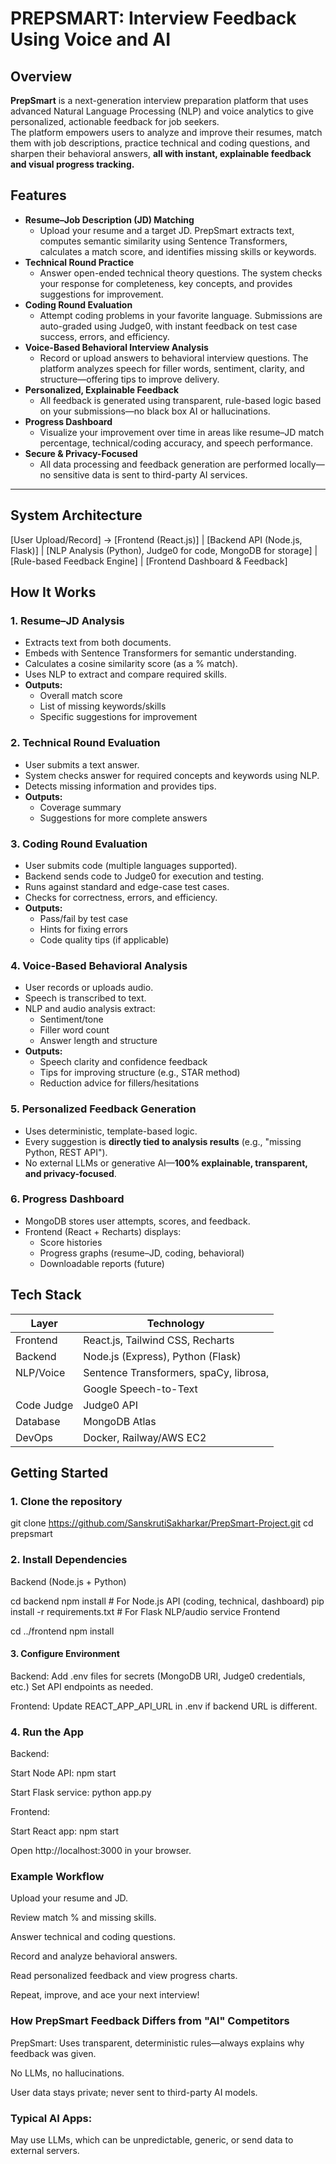 # PREPSMART: Interview Feedback Using Voice and AI



## Overview

**PrepSmart** is a next-generation interview preparation platform that uses advanced Natural Language Processing (NLP) and voice analytics to give personalized, actionable feedback for job seekers.  
The platform empowers users to analyze and improve their resumes, match them with job descriptions, practice technical and coding questions, and sharpen their behavioral answers, **all with instant, 
explainable feedback and visual progress tracking.**



##  Features

- **Resume–Job Description (JD) Matching**
  - Upload your resume and a target JD. PrepSmart extracts text, computes semantic similarity using Sentence Transformers, calculates a match score, and identifies missing skills or keywords.
- **Technical Round Practice**
  - Answer open-ended technical theory questions. The system checks your response for completeness, key concepts, and provides suggestions for improvement.
- **Coding Round Evaluation**
  - Attempt coding problems in your favorite language. Submissions are auto-graded using Judge0, with instant feedback on test case success, errors, and efficiency.
- **Voice-Based Behavioral Interview Analysis**
  - Record or upload answers to behavioral interview questions. The platform analyzes speech for filler words, sentiment, clarity, and structure—offering tips to improve delivery.
- **Personalized, Explainable Feedback**
  - All feedback is generated using transparent, rule-based logic based on your submissions—no black box AI or hallucinations.
- **Progress Dashboard**
  - Visualize your improvement over time in areas like resume–JD match percentage, technical/coding accuracy, and speech performance.
- **Secure & Privacy-Focused**
  - All data processing and feedback generation are performed locally—no sensitive data is sent to third-party AI services.

---

##  System Architecture

[User Upload/Record] ->  [Frontend (React.js)]
|
[Backend API (Node.js, Flask)]
|
[NLP Analysis (Python), Judge0 for code, MongoDB for storage]
|
[Rule-based Feedback Engine]
|
[Frontend Dashboard & Feedback]


##  How It Works

### 1. Resume–JD Analysis
- Extracts text from both documents.
- Embeds with Sentence Transformers for semantic understanding.
- Calculates a cosine similarity score (as a % match).
- Uses NLP to extract and compare required skills.
- **Outputs:**  
  - Overall match score  
  - List of missing keywords/skills  
  - Specific suggestions for improvement

### 2. Technical Round Evaluation
- User submits a text answer.
- System checks answer for required concepts and keywords using NLP.
- Detects missing information and provides tips.
- **Outputs:**  
  - Coverage summary  
  - Suggestions for more complete answers

### 3. Coding Round Evaluation
- User submits code (multiple languages supported).
- Backend sends code to Judge0 for execution and testing.
- Runs against standard and edge-case test cases.
- Checks for correctness, errors, and efficiency.
- **Outputs:**  
  - Pass/fail by test case  
  - Hints for fixing errors  
  - Code quality tips (if applicable)

### 4. Voice-Based Behavioral Analysis
- User records or uploads audio.
- Speech is transcribed to text.
- NLP and audio analysis extract:
  - Sentiment/tone
  - Filler word count
  - Answer length and structure
- **Outputs:**  
  - Speech clarity and confidence feedback  
  - Tips for improving structure (e.g., STAR method)  
  - Reduction advice for fillers/hesitations

### 5. Personalized Feedback Generation
- Uses deterministic, template-based logic.
- Every suggestion is **directly tied to analysis results** (e.g., "missing Python, REST API").
- No external LLMs or generative AI—**100% explainable, transparent, and privacy-focused**.

### 6. Progress Dashboard
- MongoDB stores user attempts, scores, and feedback.
- Frontend (React + Recharts) displays:
  - Score histories
  - Progress graphs (resume–JD, coding, behavioral)
  - Downloadable reports (future)



## Tech Stack

| Layer      | Technology                            |
|------------|---------------------------------------|
| Frontend   | React.js, Tailwind CSS, Recharts      |
| Backend    | Node.js (Express), Python (Flask)     |
| NLP/Voice  | Sentence Transformers, spaCy, librosa,|
|            |  Google Speech-to-Text                |
| Code Judge | Judge0 API                            |
| Database   | MongoDB Atlas                         |
| DevOps     | Docker, Railway/AWS EC2               |

##  Getting Started

### 1. Clone the repository

git clone https://github.com/SanskrutiSakharkar/PrepSmart-Project.git
cd prepsmart

### 2. Install Dependencies
Backend (Node.js + Python)

cd backend
npm install             # For Node.js API (coding, technical, dashboard)
pip install -r requirements.txt  # For Flask NLP/audio service
Frontend

cd ../frontend
npm install

#### 3. Configure Environment
Backend:
Add .env files for secrets (MongoDB URI, Judge0 credentials, etc.)
Set API endpoints as needed.

Frontend:
Update REACT_APP_API_URL in .env if backend URL is different.

### 4. Run the App
Backend:

Start Node API: npm start

Start Flask service: python app.py

Frontend:

Start React app: npm start

Open http://localhost:3000 in your browser.

### Example Workflow

Upload your resume and JD.

Review match % and missing skills.

Answer technical and coding questions.

Record and analyze behavioral answers.

Read personalized feedback and view progress charts.

Repeat, improve, and ace your next interview!

### How PrepSmart Feedback Differs from "AI" Competitors

PrepSmart:
Uses transparent, deterministic rules—always explains why feedback was given.

No LLMs, no hallucinations.

User data stays private; never sent to third-party AI models.

### Typical AI Apps:
May use LLMs, which can be unpredictable, generic, or send data to external servers.
